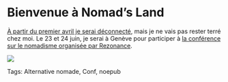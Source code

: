 # Bienvenue à Nomad’s Land

[À partir du premier avril je serai déconnecté](http://blog.tcrouzet.com/2011/03/18/je-ferme-mon-blog/), mais je ne vais pas rester terré chez moi. Le 23 et 24 juin, je serai à Genève pour participer à [la conférence sur le nomadisme organisée par Rezonance](http://blog.rezonance.ch/wordpress/2011/03/25/rdv-des-entrepreneurs-23-06-lancement-officiel/).<span id="more-22188"></span>

![](http://blog.tcrouzet.comhttps://tcrouzet.com/images_tc/2011/03/600x2001-450x150.png)



Tags: Alternative nomade, Conf, noepub